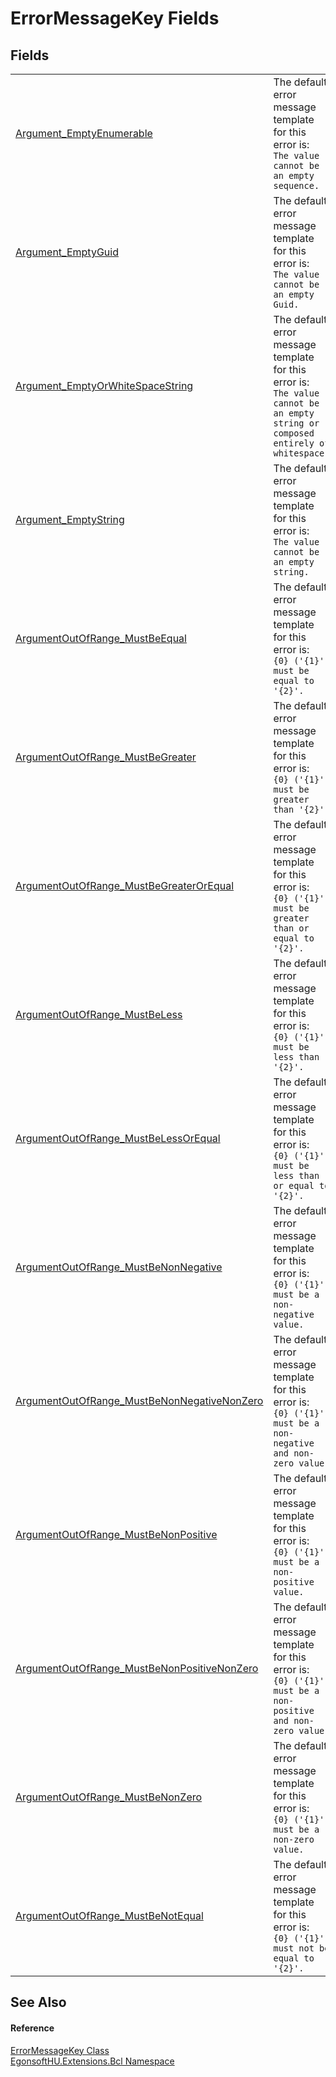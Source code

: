 # ErrorMessageKey Fields




## Fields
<table>
<tr>
<td><a href="F_EgonsoftHU_Extensions_Bcl_ErrorMessageKey_Argument_EmptyEnumerable.md">Argument_EmptyEnumerable</a></td>
<td>The default error message template for this error is:<br /><code>The value cannot be an empty sequence.</code></td></tr>
<tr>
<td><a href="F_EgonsoftHU_Extensions_Bcl_ErrorMessageKey_Argument_EmptyGuid.md">Argument_EmptyGuid</a></td>
<td>The default error message template for this error is:<br /><code>The value cannot be an empty Guid.</code></td></tr>
<tr>
<td><a href="F_EgonsoftHU_Extensions_Bcl_ErrorMessageKey_Argument_EmptyOrWhiteSpaceString.md">Argument_EmptyOrWhiteSpaceString</a></td>
<td>The default error message template for this error is:<br /><code>The value cannot be an empty string or composed entirely of whitespace.</code></td></tr>
<tr>
<td><a href="F_EgonsoftHU_Extensions_Bcl_ErrorMessageKey_Argument_EmptyString.md">Argument_EmptyString</a></td>
<td>The default error message template for this error is:<br /><code>The value cannot be an empty string.</code></td></tr>
<tr>
<td><a href="F_EgonsoftHU_Extensions_Bcl_ErrorMessageKey_ArgumentOutOfRange_MustBeEqual.md">ArgumentOutOfRange_MustBeEqual</a></td>
<td>The default error message template for this error is:<br /><code>{0} ('{1}') must be equal to '{2}'.</code></td></tr>
<tr>
<td><a href="F_EgonsoftHU_Extensions_Bcl_ErrorMessageKey_ArgumentOutOfRange_MustBeGreater.md">ArgumentOutOfRange_MustBeGreater</a></td>
<td>The default error message template for this error is:<br /><code>{0} ('{1}') must be greater than '{2}'.</code></td></tr>
<tr>
<td><a href="F_EgonsoftHU_Extensions_Bcl_ErrorMessageKey_ArgumentOutOfRange_MustBeGreaterOrEqual.md">ArgumentOutOfRange_MustBeGreaterOrEqual</a></td>
<td>The default error message template for this error is:<br /><code>{0} ('{1}') must be greater than or equal to '{2}'.</code></td></tr>
<tr>
<td><a href="F_EgonsoftHU_Extensions_Bcl_ErrorMessageKey_ArgumentOutOfRange_MustBeLess.md">ArgumentOutOfRange_MustBeLess</a></td>
<td>The default error message template for this error is:<br /><code>{0} ('{1}') must be less than '{2}'.</code></td></tr>
<tr>
<td><a href="F_EgonsoftHU_Extensions_Bcl_ErrorMessageKey_ArgumentOutOfRange_MustBeLessOrEqual.md">ArgumentOutOfRange_MustBeLessOrEqual</a></td>
<td>The default error message template for this error is:<br /><code>{0} ('{1}') must be less than or equal to '{2}'.</code></td></tr>
<tr>
<td><a href="F_EgonsoftHU_Extensions_Bcl_ErrorMessageKey_ArgumentOutOfRange_MustBeNonNegative.md">ArgumentOutOfRange_MustBeNonNegative</a></td>
<td>The default error message template for this error is:<br /><code>{0} ('{1}') must be a non-negative value.</code></td></tr>
<tr>
<td><a href="F_EgonsoftHU_Extensions_Bcl_ErrorMessageKey_ArgumentOutOfRange_MustBeNonNegativeNonZero.md">ArgumentOutOfRange_MustBeNonNegativeNonZero</a></td>
<td>The default error message template for this error is:<br /><code>{0} ('{1}') must be a non-negative and non-zero value.</code></td></tr>
<tr>
<td><a href="F_EgonsoftHU_Extensions_Bcl_ErrorMessageKey_ArgumentOutOfRange_MustBeNonPositive.md">ArgumentOutOfRange_MustBeNonPositive</a></td>
<td>The default error message template for this error is:<br /><code>{0} ('{1}') must be a non-positive value.</code></td></tr>
<tr>
<td><a href="F_EgonsoftHU_Extensions_Bcl_ErrorMessageKey_ArgumentOutOfRange_MustBeNonPositiveNonZero.md">ArgumentOutOfRange_MustBeNonPositiveNonZero</a></td>
<td>The default error message template for this error is:<br /><code>{0} ('{1}') must be a non-positive and non-zero value.</code></td></tr>
<tr>
<td><a href="F_EgonsoftHU_Extensions_Bcl_ErrorMessageKey_ArgumentOutOfRange_MustBeNonZero.md">ArgumentOutOfRange_MustBeNonZero</a></td>
<td>The default error message template for this error is:<br /><code>{0} ('{1}') must be a non-zero value.</code></td></tr>
<tr>
<td><a href="F_EgonsoftHU_Extensions_Bcl_ErrorMessageKey_ArgumentOutOfRange_MustBeNotEqual.md">ArgumentOutOfRange_MustBeNotEqual</a></td>
<td>The default error message template for this error is:<br /><code>{0} ('{1}') must not be equal to '{2}'.</code></td></tr>
</table>

## See Also


#### Reference
<a href="T_EgonsoftHU_Extensions_Bcl_ErrorMessageKey.md">ErrorMessageKey Class</a>  
<a href="N_EgonsoftHU_Extensions_Bcl.md">EgonsoftHU.Extensions.Bcl Namespace</a>  
